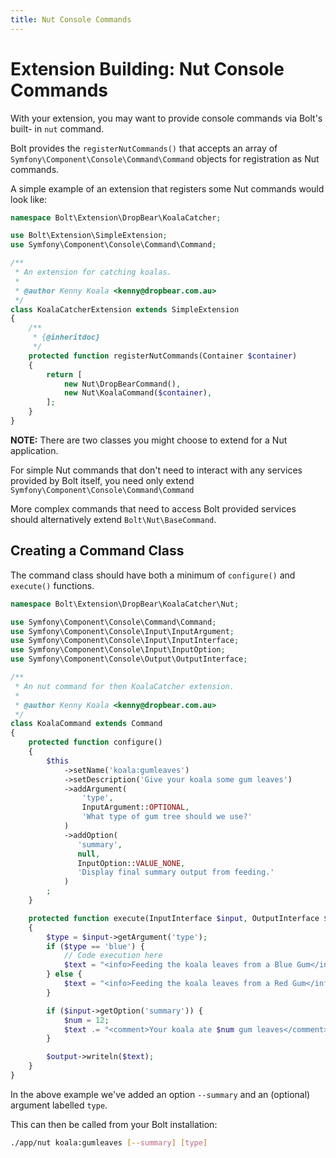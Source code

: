 ```yaml
---
title: Nut Console Commands
---
```

Extension Building: Nut Console Commands
========================================

With your extension, you may want to provide console commands via Bolt's built-
in `nut` command.

Bolt provides the `registerNutCommands()` that accepts an array of
`Symfony\Component\Console\Command\Command` objects for registration as
Nut commands.

A simple example of an extension that registers some Nut commands would look
like:

```php
namespace Bolt\Extension\DropBear\KoalaCatcher;

use Bolt\Extension\SimpleExtension;
use Symfony\Component\Console\Command\Command;

/**
 * An extension for catching koalas.
 *
 * @author Kenny Koala <kenny@dropbear.com.au>
 */
class KoalaCatcherExtension extends SimpleExtension
{
    /**
     * {@inheritdoc}
     */
    protected function registerNutCommands(Container $container)
    {
        return [
            new Nut\DropBearCommand(),
            new Nut\KoalaCommand($container),
        ];
    }
}
```

**NOTE:** There are two classes you might choose to extend for a Nut application.

For simple Nut commands that don't need to interact with any services provided
by Bolt itself, you need only extend `Symfony\Component\Console\Command\Command`

More complex commands that need to access Bolt provided services should
alternatively extend `Bolt\Nut\BaseCommand`.

Creating a Command Class
------------------------

The command class should have both a minimum of `configure()` and `execute()`
functions.

```php
namespace Bolt\Extension\DropBear\KoalaCatcher\Nut;

use Symfony\Component\Console\Command\Command;
use Symfony\Component\Console\Input\InputArgument;
use Symfony\Component\Console\Input\InputInterface;
use Symfony\Component\Console\Input\InputOption;
use Symfony\Component\Console\Output\OutputInterface;

/**
 * An nut command for then KoalaCatcher extension.
 *
 * @author Kenny Koala <kenny@dropbear.com.au>
 */
class KoalaCommand extends Command
{
    protected function configure()
    {
        $this
            ->setName('koala:gumleaves')
            ->setDescription('Give your koala some gum leaves')
            ->addArgument(
                'type',
                InputArgument::OPTIONAL,
                'What type of gum tree should we use?'
            )
            ->addOption(
               'summary',
               null,
               InputOption::VALUE_NONE,
               'Display final summary output from feeding.'
            )
        ;
    }

    protected function execute(InputInterface $input, OutputInterface $output)
    {
        $type = $input->getArgument('type');
        if ($type == 'blue') {
            // Code execution here
            $text = "<info>Feeding the koala leaves from a Blue Gum</info>\n";
        } else {
            $text = "<info>Feeding the koala leaves from a Red Gum</info>\n";
        }

        if ($input->getOption('summary')) {
            $num = 12;
            $text .= "<comment>Your koala ate $num gum leaves</comment>";
        }

        $output->writeln($text);
    }
}
```

In the above example we've added an option `--summary` and an (optional)
argument labelled `type`.

This can then be called from your Bolt installation:

```bash
./app/nut koala:gumleaves [--summary] [type]
```
